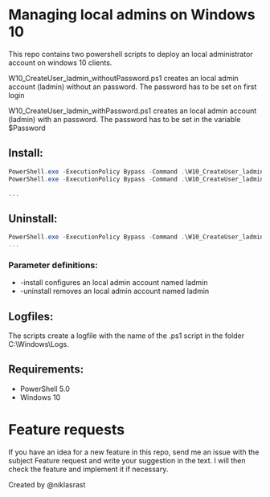 # Managing local admins on Windows 10

This repo contains two powershell scripts to deploy an local administrator account on windows 10 clients. 

W10_CreateUser_ladmin_withoutPassword.ps1 creates an local admin account (ladmin) without an password. The password has to be set on first login

W10_CreateUser_ladmin_withPassword.ps1 creates an local admin account (ladmin) with an password. The password has to be set in the variable $Password

## Install:
```powershell
PowerShell.exe -ExecutionPolicy Bypass -Command .\W10_CreateUser_ladmin.ps1
PowerShell.exe -ExecutionPolicy Bypass -Command .\W10_CreateUser_ladmin_withoutPassword.ps1 -install

...
```

## Uninstall:
```powershell
PowerShell.exe -ExecutionPolicy Bypass -Command .\W10_CreateUser_ladmin_withoutPassword.ps1 -uninstall
...
```

### Parameter definitions:
- -install configures an local admin account named ladmin
- -uninstall removes an local admin account named ladmin
 
## Logfiles:
The scripts create a logfile with the name of the .ps1 script in the folder C:\Windows\Logs.

## Requirements:
- PowerShell 5.0
- Windows 10

# Feature requests
If you have an idea for a new feature in this repo, send me an issue with the subject Feature request and write your suggestion in the text. I will then check the feature and implement it if necessary.

Created by @niklasrast 